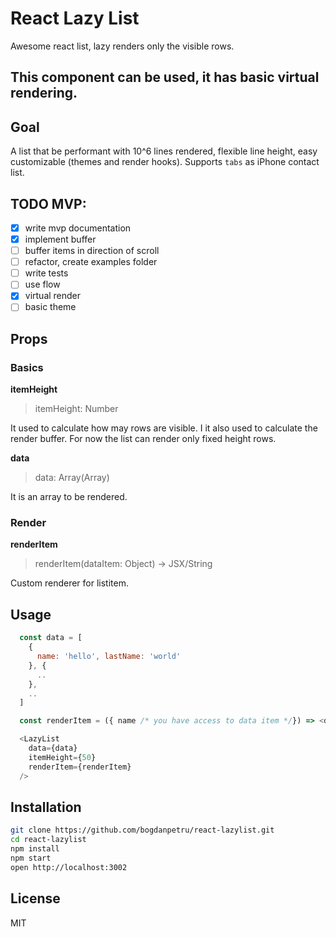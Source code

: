 # React Lazy List

Awesome react list, lazy renders only the visible rows.

## This component can be used, it has basic virtual rendering.

## Goal
A list that be performant with 10^6 lines rendered, flexible line height, easy customizable (themes and render hooks). Supports `tabs` as iPhone contact list.

## TODO MVP:
- [x] write mvp documentation
- [x] implement buffer
- [ ] buffer items in direction of scroll
- [ ] refactor, create examples folder
- [ ] write tests
- [ ] use flow
- [x] virtual render
- [ ] basic theme

## Props

### Basics

**itemHeight**
> itemHeight: Number

It used to calculate how may rows are visible. I it also used to calculate the render buffer.
For now the list can render only fixed height rows.

**data**
> data: Array(Array)

It is an array to be rendered.

### Render

**renderItem**
> renderItem(dataItem: Object) -> JSX/String

Custom renderer for listitem.


## Usage

```js
  const data = [
    {
      name: 'hello', lastName: 'world'
    }, {
      ..
    },
    ..
  ]

  const renderItem = ({ name /* you have access to data item */}) => <div>{name}</div>

  <LazyList
    data={data}
    itemHeight={50}
    renderItem={renderItem}
  />
```

## Installation

```bash
git clone https://github.com/bogdanpetru/react-lazylist.git
cd react-lazylist
npm install
npm start
open http://localhost:3002
```

## License
MIT
